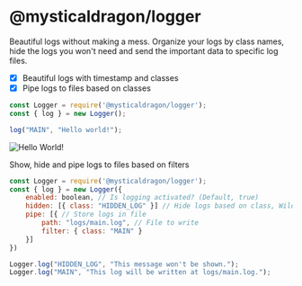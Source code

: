 # @mysticaldragon/logger

Beautiful logs without making a mess.
Organize your logs by class names, hide the logs you won't need and send the important data to specific log files.

- [x] Beautiful logs with timestamp and classes
- [x] Pipe logs to files based on classes

```js
const Logger = require('@mysticaldragon/logger');
const { log } = new Logger();

log("MAIN", "Hello world!");	
```
![Hello World!](https://i.ibb.co/0mxskz9/Sin-t-tulo.png)

Show, hide and pipe logs to files based on filters

```js
const Logger = require('@mysticaldragon/logger');
const { log } = new Logger({
	enabled: boolean, // Is logging activated? (Default, true)
	hidden: [{ class: "HIDDEN_LOG" }] // Hide logs based on class, Wildcard: * (Default, [])
	pipe: [{ // Store logs in file
		path: "logs/main.log", // File to write
		filter: { class: "MAIN" }
	}]
})

Logger.log("HIDDEN_LOG", "This message won't be shown.");
Logger.log("MAIN", "This log will be written at logs/main.log.");
```
